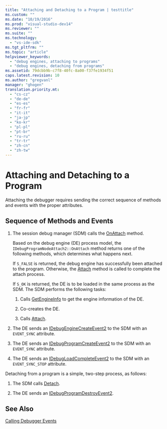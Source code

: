 ```yaml
---
title: "Attaching and Detaching to a Program | testtitle"
ms.custom: ""
ms.date: "10/19/2016"
ms.prod: "visual-studio-dev14"
ms.reviewer: ""
ms.suite: ""
ms.technology: 
  - "vs-ide-sdk"
ms.tgt_pltfrm: ""
ms.topic: "article"
helpviewer_keywords: 
  - "debug engines, attaching to programs"
  - "debug engines, detaching from programs"
ms.assetid: 79dcbb9b-c7f8-40fc-8a00-f37fe1934f51
caps.latest.revision: 10
ms.author: "gregvanl"
manager: "ghogen"
translation.priority.mt: 
  - "cs-cz"
  - "de-de"
  - "es-es"
  - "fr-fr"
  - "it-it"
  - "ja-jp"
  - "ko-kr"
  - "pl-pl"
  - "pt-br"
  - "ru-ru"
  - "tr-tr"
  - "zh-cn"
  - "zh-tw"
---
```

# Attaching and Detaching to a Program
Attaching the debugger requires sending the correct sequence of methods and events with the proper attributes.  
  
## Sequence of Methods and Events  
  
1.  The session debug manager (SDM) calls the [OnAttach](../extensibility-debugger-reference/idebugprogramnodeattach2--onattach.md) method.  
  
     Based on the debug engine (DE) process model, the `IDebugProgramNodeAttach2::OnAttach` method returns one of the following methods, which determines what happens next.  
  
     If `S_FALSE` is returned, the debug engine has successfully been attached to the program. Otherwise, the [Attach](../extensibility-debugger-reference/idebugengine2--attach.md) method is called to complete the attach process.  
  
     If `S_OK` is returned, the DE is to be loaded in the same process as the SDM. The SDM performs the following tasks:  
  
    1.  Calls [GetEngineInfo](../extensibility-debugger-reference/idebugprogramnode2--getengineinfo.md) to get the engine information of the DE.  
  
    2.  Co-creates the DE.  
  
    3.  Calls [Attach](../extensibility-debugger-reference/idebugengine2--attach.md).  
  
2.  The DE sends an [IDebugEngineCreateEvent2](../extensibility-debugger-reference/idebugenginecreateevent2.md) to the SDM with an `EVENT_SYNC` attribute.  
  
3.  The DE sends an [IDebugProgramCreateEvent2](../extensibility-debugger-reference/idebugprogramcreateevent2.md) to the SDM with an `EVENT_SYNC` attribute.  
  
4.  The DE sends an [IDebugLoadCompleteEvent2](../extensibility-debugger-reference/idebugloadcompleteevent2.md) to the SDM with an `EVENT_SYNC_STOP` attribute.  
  
 Detaching from a program is a simple, two-step process, as follows:  
  
1.  The SDM calls [Detach](../extensibility-debugger-reference/idebugprogram2--detach.md).  
  
2.  The DE sends an [IDebugProgramDestroyEvent2](../extensibility-debugger-reference/idebugprogramdestroyevent2.md).  
  
## See Also  
 [Calling Debugger Events](../extensibility-debugger/calling-debugger-events.md)